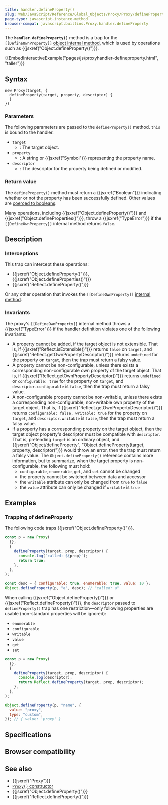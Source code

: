 ```yaml
---
title: handler.defineProperty()
slug: Web/JavaScript/Reference/Global_Objects/Proxy/Proxy/defineProperty
page-type: javascript-instance-method
browser-compat: javascript.builtins.Proxy.handler.defineProperty
---
```




The **`handler.defineProperty()`** method is a trap for the `[[DefineOwnProperty]]` [object internal method](/Web/JavaScript/Reference/Global_Objects/Proxy#object_internal_methods), which is used by operations such as {{jsxref("Object.defineProperty()")}}.

{{EmbedInteractiveExample("pages/js/proxyhandler-defineproperty.html", "taller")}}

## Syntax

```js-nolint
new Proxy(target, {
  defineProperty(target, property, descriptor) {
  }
})
```

### Parameters

The following parameters are passed to the `defineProperty()` method. `this` is bound to the handler.

- `target`
  - : The target object.
- `property`
  - : A string or {{jsxref("Symbol")}} representing the property name.
- `descriptor`
  - : The descriptor for the property being defined or modified.

### Return value

The `defineProperty()` method must return a {{jsxref("Boolean")}} indicating whether or not the property has been successfully defined. Other values are [coerced to booleans](/Web/JavaScript/Reference/Global_Objects/Boolean#boolean_coercion).

Many operations, including {{jsxref("Object.defineProperty()")}} and {{jsxref("Object.defineProperties()")}}, throw a {{jsxref("TypeError")}} if the `[[DefineOwnProperty]]` internal method returns `false`.

## Description

### Interceptions

This trap can intercept these operations:

- {{jsxref("Object.defineProperty()")}}, {{jsxref("Object.defineProperties()")}}
- {{jsxref("Reflect.defineProperty()")}}

Or any other operation that invokes the `[[DefineOwnProperty]]` [internal method](/Web/JavaScript/Reference/Global_Objects/Proxy#object_internal_methods).

### Invariants

The proxy's `[[DefineOwnProperty]]` internal method throws a {{jsxref("TypeError")}} if the handler definition violates one of the following invariants:

- A property cannot be added, if the target object is not extensible. That is, if {{jsxref("Reflect.isExtensible()")}} returns `false` on `target`, and {{jsxref("Reflect.getOwnPropertyDescriptor()")}} returns `undefined` for the property on `target`, then the trap must return a falsy value.
- A property cannot be non-configurable, unless there exists a corresponding non-configurable own property of the target object. That is, if {{jsxref("Reflect.getOwnPropertyDescriptor()")}} returns `undefined` or `configurable: true` for the property on `target`, and `descriptor.configurable` is `false`, then the trap must return a falsy value.
- A non-configurable property cannot be non-writable, unless there exists a corresponding non-configurable, non-writable own property of the target object. That is, if {{jsxref("Reflect.getOwnPropertyDescriptor()")}} returns `configurable: false, writable: true` for the property on `target`, and `descriptor.writable` is `false`, then the trap must return a falsy value.
- If a property has a corresponding property on the target object, then the target object property's descriptor must be compatible with `descriptor`. That is, pretending `target` is an ordinary object, and {{jsxref("Object/defineProperty", "Object.defineProperty(target, property, descriptor)")}} would throw an error, then the trap must return a falsy value. The `Object.defineProperty()` reference contains more information, but to summarize, when the target property is non-configurable, the following must hold:
  - `configurable`, `enumerable`, `get`, and `set` cannot be changed
  - the property cannot be switched between data and accessor
  - the `writable` attribute can only be changed from `true` to `false`
  - the `value` attribute can only be changed if `writable` is `true`

## Examples

### Trapping of defineProperty

The following code traps {{jsxref("Object.defineProperty()")}}.

```js
const p = new Proxy(
  {},
  {
    defineProperty(target, prop, descriptor) {
      console.log(`called: ${prop}`);
      return true;
    },
  },
);

const desc = { configurable: true, enumerable: true, value: 10 };
Object.defineProperty(p, "a", desc); // "called: a"
```

When calling {{jsxref("Object.defineProperty()")}} or
{{jsxref("Reflect.defineProperty()")}}, the `descriptor` passed to
`defineProperty()` trap has one restriction—only following properties are
usable (non-standard properties will be ignored):

- `enumerable`
- `configurable`
- `writable`
- `value`
- `get`
- `set`

```js
const p = new Proxy(
  {},
  {
    defineProperty(target, prop, descriptor) {
      console.log(descriptor);
      return Reflect.defineProperty(target, prop, descriptor);
    },
  },
);

Object.defineProperty(p, "name", {
  value: "proxy",
  type: "custom",
}); // { value: 'proxy' }
```

## Specifications



## Browser compatibility



## See also

- {{jsxref("Proxy")}}
- [`Proxy()` constructor](/Web/JavaScript/Reference/Global_Objects/Proxy/Proxy)
- {{jsxref("Object.defineProperty()")}}
- {{jsxref("Reflect.defineProperty()")}}
